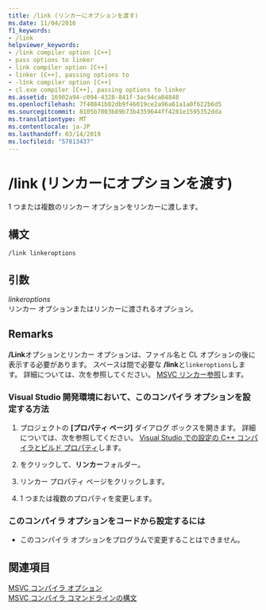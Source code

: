 ```yaml
---
title: /link (リンカーにオプションを渡す)
ms.date: 11/04/2016
f1_keywords:
- /link
helpviewer_keywords:
- /link compiler option [C++]
- pass options to linker
- link compiler option [C++]
- linker [C++], passing options to
- -link compiler option [C++]
- cl.exe compiler [C++], passing options to linker
ms.assetid: 16902a94-c094-4328-841f-3ac94ca04848
ms.openlocfilehash: 7f40841b82db9f46019ce2a96a61a1a0f622b6d5
ms.sourcegitcommit: 8105b7003b89b73b4359644ff4281e1595352dda
ms.translationtype: MT
ms.contentlocale: ja-JP
ms.lasthandoff: 03/14/2019
ms.locfileid: "57813437"
---
```

# <a name="link-pass-options-to-linker"></a>/link (リンカーにオプションを渡す)

1 つまたは複数のリンカー オプションをリンカーに渡します。

## <a name="syntax"></a>構文

```
/link linkeroptions
```

## <a name="arguments"></a>引数

*linkeroptions*<br/>
リンカー オプションまたはリンカーに渡されるオプション。

## <a name="remarks"></a>Remarks

**/Link**オプションとリンカー オプションは、ファイル名と CL オプションの後に表示する必要があります。 スペースは間で必要な **/link**と`linkeroptions`します。 詳細については、次を参照してください。 [MSVC リンカー参照](linking.md)します。

### <a name="to-set-this-compiler-option-in-the-visual-studio-development-environment"></a>Visual Studio 開発環境において、このコンパイラ オプションを設定する方法

1. プロジェクトの **[プロパティ ページ]** ダイアログ ボックスを開きます。 詳細については、次を参照してください。 [Visual Studio での設定の C++ コンパイラとビルド プロパティ](../working-with-project-properties.md)します。

1. をクリックして、**リンカー**フォルダー。

1. リンカー プロパティ ページをクリックします。

1. 1 つまたは複数のプロパティを変更します。

### <a name="to-set-this-compiler-option-programmatically"></a>このコンパイラ オプションをコードから設定するには

- このコンパイラ オプションをプログラムで変更することはできません。

## <a name="see-also"></a>関連項目

[MSVC コンパイラ オプション](compiler-options.md)<br/>
[MSVC コンパイラ コマンドラインの構文](compiler-command-line-syntax.md)
